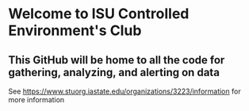 # Welcome to ISU Controlled Environment's Club

## This GitHub will be home to all the code for gathering, analyzing, and alerting on data

See https://www.stuorg.iastate.edu/organizations/3223/information for more information

